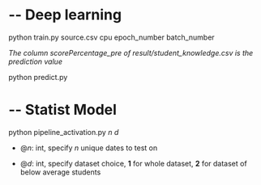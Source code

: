 # -- Deep learning
python train.py source.csv cpu epoch_number batch_number

*The column scorePercentage_pre of result/student_knowledge.csv is the prediction value*

python predict.py 

# -- Statist Model
python pipeline_activation.py *n* *d*

* @*n*: int, specify *n* unique dates to test on

* @*d*: int, specify dataset choice, **1** for whole dataset, **2** for dataset of below average students
